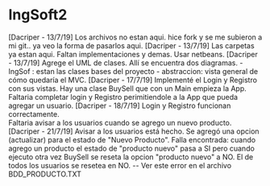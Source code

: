 # IngSoft2

[Dacriper - 13/7/19] Los archivos no estan aqui. hice fork y se me subieron a mi git.. ya veo la forma de pasarlos aqui.
[Dacriper - 13/7/19] Las carpetas ya estan aqui. Faltan implementaciones y demas. Usar netbeans.
[Dacriper - 13/7/19] Agrege el UML de clases.  Allí se encuentra dos diagramas. 
                          - IngSof : estan las clases bases del proyecto
                          - abstraccion: vista general de cómo quedaría el MVC. 
[Dacriper - 17/7/19] Implementé el Login y Registro con sus vistas. Hay una clase BuySell que con un Main empieza la App.
                      Faltaria completar login y Registro perimitiendole a la App que pueda agregar un usuario.
[Dacriper - 18/7/19] Login y Registro funcionan correctamente.  
                      Faltaria avisar a los usuarios cuando se agrego un nuevo producto.
[Dacriper - 21/7/19] Avisar a los usuarios está hecho. Se agregó una opcion (actualizar) para el estado de "Nuevo Producto".
                      Falla encontrada: cuando agrego un producto el estado de "producto nuevo" pasa a SI pero cuando
                                        ejecuto otra vez BuySell se reseta la opcion "producto nuevo" a NO. El de todos los
                                        usuarios se resetea en NO.
                                        -- Ver este error en el archivo BDD_PRODUCTO.TXT
